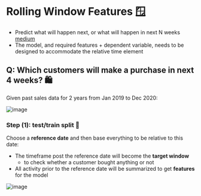 # Rolling Window Features 🪟
- Predict what will happen next, or what will happen in next N weeks [medium](https://medium.com/analytics-vidhya/predictive-models-using-rolling-window-features-i-691172c19e95)
- The model, and required features + dependent variable, needs to be designed to accommodate the relative time element

## Q: Which customers will make a purchase in next 4 weeks? 🛍️
Given past sales data for 2 years from Jan 2019 to Dec 2020:

![image](https://github.com/krystinli/Legoland/assets/33378140/c1efb735-9ed2-44ec-bce8-b890ec32f7f9)

### Step (1): test/train split 🚋
Choose a **reference date** and then base everything to be relative to this date:
- The timeframe post the reference date will become the **target window**
  - to check whether a customer bought anything or not
- All activity prior to the reference date will be summarized to get **features** for the model

![image](https://github.com/krystinli/Legoland/assets/33378140/04e065b6-3fe2-432b-86d9-a0a04854b488)
